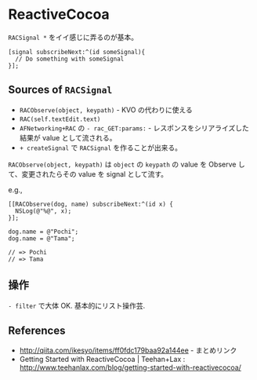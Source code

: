 ReactiveCocoa
===

`RACSignal *` をイイ感じに弄るのが基本。

```objc
[signal subscribeNext:^(id someSignal){
  // Do something with someSignal
}];
```

Sources of `RACSignal`
---

- `RACObserve(object, keypath)` - KVO の代わりに使える
- `RAC(self.textEdit.text)`
- `AFNetworking+RAC` の `- rac_GET:params:` - レスポンスをシリアライズした結果が value として流される。
- `+ createSignal` で `RACSignal` を作ることが出来る。

`RACObserve(object, keypath)` は `object` の `keypath` の value を Observe して、変更されたらその value を signal として流す。

e.g., 

```objc
[[RACObserve(dog, name) subscribeNext:^(id x) {
  NSLog(@"%@", x);
}];

dog.name = @"Pochi";
dog.name = @"Tama";

// => Pochi 
// => Tama
```

操作
---

`- filter` で大体 OK.
基本的にリスト操作芸.

References
---

- http://qiita.com/ikesyo/items/ff0fdc179baa92a144ee - まとめリンク
- Getting Started with ReactiveCocoa | Teehan+Lax : http://www.teehanlax.com/blog/getting-started-with-reactivecocoa/

